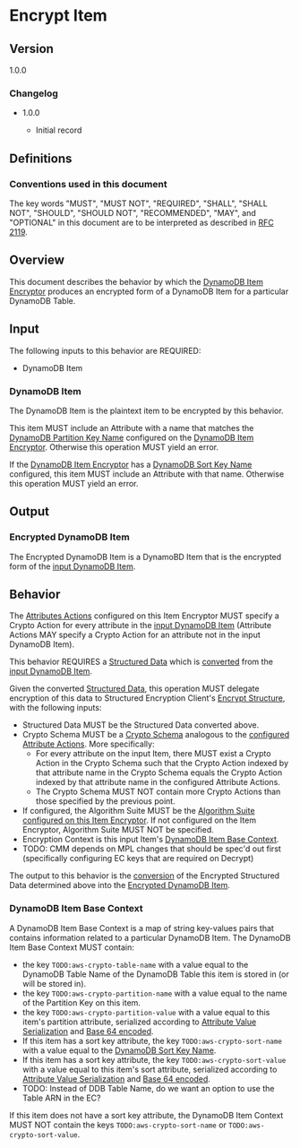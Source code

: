 [//]: # "Copyright Amazon.com Inc. or its affiliates. All Rights Reserved."
[//]: # "SPDX-License-Identifier: CC-BY-SA-4.0"

# Encrypt Item

## Version

1.0.0

### Changelog

- 1.0.0

  - Initial record

## Definitions

### Conventions used in this document

The key words "MUST", "MUST NOT", "REQUIRED", "SHALL", "SHALL NOT", "SHOULD", "SHOULD NOT", "RECOMMENDED", "MAY", and "OPTIONAL"
in this document are to be interpreted as described in [RFC 2119](https://tools.ietf.org/html/rfc2119).

## Overview

This document describes the behavior by which the [DynamoDB Item Encryptor](./ddb-item-encryptor.md)
produces an encrypted form of a DynamoDB Item for a particular DynamoDB Table.

## Input

The following inputs to this behavior are REQUIRED:

- DynamoDB Item

### DynamoDB Item

The DynamoDB Item is the plaintext item to be encrypted by this behavior.

This item MUST include an Attribute with a name that matches the
[DynamoDB Partition Key Name](./ddb-item-encryptor.md#dynamodb-partition-key-name)
configured on the [DynamoDB Item Encryptor](./ddb-item-encryptor.md).
Otherwise this operation MUST yield an error.

If the [DynamoDB Item Encryptor](./ddb-item-encryptor.md)
has a [DynamoDB Sort Key Name](./ddb-item-encryptor.md#dynamodb-sort-key-name) configured,
this item MUST include an Attribute with that name.
Otherwise this operation MUST yield an error.

## Output

### Encrypted DynamoDB Item

The Encrypted DynamoDB Item is a DynamoBD Item that is
the encrypted form of the [input DynamoDB Item](#dynamodb-item).

## Behavior

The [Attributes Actions](./ddb-item-encryptor.md#attribute-actions)
configured on this Item Encryptor MUST specify a Crypto Action
for every attribute in the [input DynamoDB Item](#dynamodb-item)
(Attribute Actions MAY specify a Crypto Action for an attribute not
in the input DynamoDB Item).

This behavior REQUIRES a [Structured Data](../structured-encryption/structures.md#structured-data)
which is [converted](./ddb-item-conversion.md) from the [input DynamoDB Item](#dynamodb-item).

Given the converted [Structured Data](../structured-encryption/structures.md#structured-data),
this operation MUST delegate encryption of this data to
Structured Encryption Client's [Encrypt Structure](../structured-encryption/encrypt-structure.md),
with the following inputs:
- Structured Data MUST be the Structured Data converted above.
- Crypto Schema MUST be a [Crypto Schema](../structured-encryption/structures.md#crypto-schema)
  analogous to the [configured Attribute Actions](./ddb-item-encryptor.md#attribute-actions).
  More specifically:
  - For every attribute on the input Item,
    there MUST exist a Crypto Action in the Crypto Schema
    such that the Crypto Action indexed by that attribute name in the Crypto Schema
    equals the Crypto Action indexed by that attribute name in the configured Attribute Actions.
  - The Crypto Schema MUST NOT contain more Crypto Actions than those specified by the previous point.
- If configured, the Algorithm Suite MUST be the
  [Algorithm Suite configured on this Item Encryptor](./ddb-item-encryptor.md#algorithm-suite).
  If not configured on the Item Encryptor, Algorithm Suite MUST NOT be specified.
- Encryption Context is this input Item's [DynamoDB Item Base Context](#dynamodb-item-base-context).
- TODO: CMM depends on MPL changes that should be spec'd out first
  (specifically configuring EC keys that are required on Decrypt)

The output to this behavior is the [conversion](./ddb-item-conversion.md)
of the Encrypted Structured Data determined above
into the [Encrypted DynamoDB Item](#encrypted-dynamodb-item).

### DynamoDB Item Base Context

A DynamoDB Item Base Context is a map of string key-values pairs
that contains information related to a particular DynamoDB Item.
The DynamoDB Item Base Context MUST contain:
  - the key `TODO:aws-crypto-table-name` with a value equal to the DynamoDB Table Name of the DynamoDB Table
    this item is stored in (or will be stored in).
  - the key `TODO:aws-crypto-partition-name` with a value equal to the name of the Partition Key on this item.
  - the key `TODO:aws-crypto-partition-value` with a value equal to this item's partition attribute,
    serialized according to [Attribute Value Serialization](./ddb-attribute-serialization.md#attribute-value-serialization)
    and [Base 64 encoded](https://www.rfc-editor.org/rfc/rfc4648).
  - If this item has a sort key attribute,
    the key `TODO:aws-crypto-sort-name` with a value equal to the [DynamoDB Sort Key Name](#dynamodb-sort-key-name).
  - If this item has a sort key attribute,
    the key `TODO:aws-crypto-sort-value` with a value equal to this item's sort attribute,
    serialized according to [Attribute Value Serialization](./ddb-attribute-serialization.md#attribute-value-serialization)
    and [Base 64 encoded](https://www.rfc-editor.org/rfc/rfc4648).
  - TODO: Instead of DDB Table Name, do we want an option to use the Table ARN in the EC?

If this item does not have a sort key attribute,
the DynamoDB Item Context MUST NOT contain the keys
`TODO:aws-crypto-sort-name` or
`TODO:aws-crypto-sort-value`.
